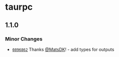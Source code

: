 # taurpc

## 1.1.0

### Minor Changes

- [`0896862`](https://github.com/MatsDK/TauRPC/commit/089686280c2192a104467a0976b107b520fb8a8b) Thanks [@MatsDK](https://github.com/MatsDK)! - add types for outputs
